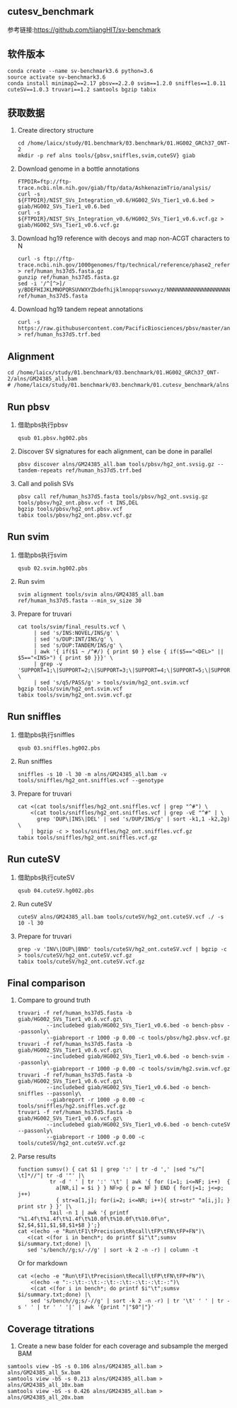 ## cutesv_benchmark

参考链接:https://github.com/tjiangHIT/sv-benchmark

## 软件版本
```
conda create --name sv-benchmark3.6 python=3.6
source activate sv-benchmark3.6
conda install minimap2==2.17 pbsv==2.2.0 svim==1.2.0 sniffles==1.0.11 cuteSV==1.0.3 truvari==1.2 samtools bgzip tabix
```

## 获取数据
1. Create directory structure
   ```
   cd /home/laicx/study/01.benchmark/03.benchmark/01.HG002_GRCh37_ONT-2
   mkdir -p ref alns tools/{pbsv,sniffles,svim,cuteSV} giab
   ```
2. Download genome in a bottle annotations
   ```
   FTPDIR=ftp://ftp-trace.ncbi.nlm.nih.gov/giab/ftp/data/AshkenazimTrio/analysis/
   curl -s ${FTPDIR}/NIST_SVs_Integration_v0.6/HG002_SVs_Tier1_v0.6.bed > giab/HG002_SVs_Tier1_v0.6.bed
   curl -s ${FTPDIR}/NIST_SVs_Integration_v0.6/HG002_SVs_Tier1_v0.6.vcf.gz > giab/HG002_SVs_Tier1_v0.6.vcf.gz
   ```
3. Download hg19 reference with decoys and map non-ACGT characters to N
   ```
   curl -s ftp://ftp-trace.ncbi.nih.gov/1000genomes/ftp/technical/reference/phase2_reference_assembly_sequence/hs37d5.fa.gz > ref/human_hs37d5.fasta.gz
   gunzip ref/human_hs37d5.fasta.gz
   sed -i '/^[^>]/ y/BDEFHIJKLMNOPQRSUVWXYZbdefhijklmnopqrsuvwxyz/NNNNNNNNNNNNNNNNNNNNNNNNNNNNNNNNNNNNNNNNNNNN/' ref/human_hs37d5.fasta
   ```
4. Download hg19 tandem repeat annotations
   ```
   curl -s https://raw.githubusercontent.com/PacificBiosciences/pbsv/master/annotations/human_hs37d5.trf.bed > ref/human_hs37d5.trf.bed
   ```

## Alignment
```
cd /home/laicx/study/01.benchmark/03.benchmark/01.HG002_GRCh37_ONT-2/alns/GM24385_all.bam
# /home/laicx/study/01.benchmark/03.benchmark/01.cutesv_benchmark/alns
```

## Run pbsv
1. 借助pbs执行pbsv
   ```
   qsub 01.pbsv.hg002.pbs
   ```
2. Discover SV signatures for each alignment, can be done in parallel
   ```
   pbsv discover alns/GM24385_all.bam tools/pbsv/hg2_ont.svsig.gz --tandem-repeats ref/human_hs37d5.trf.bed
   ```
3. Call and polish SVs
   ```
   pbsv call ref/human_hs37d5.fasta tools/pbsv/hg2_ont.svsig.gz tools/pbsv/hg2_ont.pbsv.vcf -t INS,DEL
   bgzip tools/pbsv/hg2_ont.pbsv.vcf
   tabix tools/pbsv/hg2_ont.pbsv.vcf.gz
   ```
## Run svim
1. 借助pbs执行svim
   ```
   qsub 02.svim.hg002.pbs
   ```
2. Run svim
   ```
   svim alignment tools/svim alns/GM24385_all.bam ref/human_hs37d5.fasta --min_sv_size 30
   ```
3. Prepare for truvari
   ```
   cat tools/svim/final_results.vcf \
        | sed 's/INS:NOVEL/INS/g' \
        | sed 's/DUP:INT/INS/g' \
        | sed 's/DUP:TANDEM/INS/g' \
        | awk '{ if($1 ~ /^#/) { print $0 } else { if($5=="<DEL>" || $5=="<INS>") { print $0 }}}' \
        | grep -v 'SUPPORT=1;\|SUPPORT=2;\|SUPPORT=3;\|SUPPORT=4;\|SUPPORT=5;\|SUPPORT=6;\|SUPPORT=7;\|SUPPORT=8;\|SUPPORT=9;' \
        | sed 's/q5/PASS/g' > tools/svim/hg2_ont.svim.vcf
   bgzip tools/svim/hg2_ont.svim.vcf
   tabix tools/svim/hg2_ont.svim.vcf.gz
   ```
## Run sniffles
 1. 借助pbs执行sniffles
    ```
    qsub 03.sniffles.hg002.pbs
    ```
 2. Run sniffles
    ```
    sniffles -s 10 -l 30 -m alns/GM24385_all.bam -v tools/sniffles/hg2_ont.sniffles.vcf --genotype
    ```
 3. Prepare for truvari
    ```
    cat <(cat tools/sniffles/hg2_ont.sniffles.vcf | grep "^#") \
        <(cat tools/sniffles/hg2_ont.sniffles.vcf | grep -vE "^#" | \
          grep 'DUP\|INS\|DEL' | sed 's/DUP/INS/g' | sort -k1,1 -k2,2g) \
        | bgzip -c > tools/sniffles/hg2_ont.sniffles.vcf.gz
    tabix tools/sniffles/hg2_ont.sniffles.vcf.gz
    ```
## Run cuteSV
 1. 借助pbs执行cuteSV
    ```
    qsub 04.cuteSV.hg002.pbs
    ```
 2. Run cuteSV
    ```
    cuteSV alns/GM24385_all.bam tools/cuteSV/hg2_ont.cuteSV.vcf ./ -s 10 -l 30
    ```
 3. Prepare for truvari
    ```
    grep -v 'INV\|DUP\|BND' tools/cuteSV/hg2_ont.cuteSV.vcf | bgzip -c > tools/cuteSV/hg2_ont.cuteSV.vcf.gz
    tabix tools/cuteSV/hg2_ont.cuteSV.vcf.gz
    ```
## Final comparison
  1. Compare to ground truth
     ```
     truvari -f ref/human_hs37d5.fasta -b giab/HG002_SVs_Tier1_v0.6.vcf.gz\
              --includebed giab/HG002_SVs_Tier1_v0.6.bed -o bench-pbsv --passonly\
              --giabreport -r 1000 -p 0.00 -c tools/pbsv/hg2.pbsv.vcf.gz
     truvari -f ref/human_hs37d5.fasta -b giab/HG002_SVs_Tier1_v0.6.vcf.gz\
              --includebed giab/HG002_SVs_Tier1_v0.6.bed -o bench-svim --passonly\
              --giabreport -r 1000 -p 0.00 -c tools/svim/hg2.svim.vcf.gz
     truvari -f ref/human_hs37d5.fasta -b giab/HG002_SVs_Tier1_v0.6.vcf.gz\
              --includebed giab/HG002_SVs_Tier1_v0.6.bed -o bench-sniffles --passonly\
              --giabreport -r 1000 -p 0.00 -c tools/sniffles/hg2.sniffles.vcf.gz
     truvari -f ref/human_hs37d5.fasta -b giab/HG002_SVs_Tier1_v0.6.vcf.gz\
              --includebed giab/HG002_SVs_Tier1_v0.6.bed -o bench-cuteSV --passonly\
              --giabreport -r 1000 -p 0.00 -c tools/cuteSV/hg2_ont.cuteSV.vcf.gz
     ```
  2. Parse results
     ```
     function sumsv() { cat $1 | grep ':' | tr -d ',' |sed "s/^[ \t]*//"| tr -d '"' |\
               tr -d ' ' | tr ':' '\t' | awk '{ for (i=1; i<=NF; i++)  {
                 a[NR,i] = $i } } NF>p { p = NF } END { for(j=1; j<=p; j++)
                 { str=a[1,j]; for(i=2; i<=NR; i++){ str=str" "a[i,j]; } print str } }' |\
               tail -n 1 | awk '{ printf "%1.4f\t%1.4f\t%1.4f\t%10.0f\t%10.0f\t%10.0f\n", $2,$4,$11,$1,$8,$1+$8 }';}
     cat <(echo -e "Run\tF1\tPrecision\tRecall\tFP\tFN\tFP+FN")\
        <(cat <(for i in bench*; do printf $i"\t";sumsv $i/summary.txt;done) |\
        sed 's/bench//g;s/-//g' | sort -k 2 -n -r) | column -t
     ```  
      Or for markdown  
      ```
      cat <(echo -e "Run\tF1\tPrecision\tRecall\tFP\tFN\tFP+FN")\
          <(echo -e ":-:\t:-:\t:-:\t:-:\t:-:\t:-:\t:-:")\
          <(cat <(for i in bench*; do printf $i"\t";sumsv $i/summary.txt;done) |\
          sed 's/bench//g;s/-//g' | sort -k 2 -n -r) | tr '\t' ' ' | tr -s ' ' | tr ' ' '|' | awk '{print "|"$0"|"}'
      ```
## Coverage titrations
1. Create a new base folder for each coverage and subsample the merged BAM
 ```
 samtools view -bS -s 0.106 alns/GM24385_all.bam > alns/GM24385_all_5x.bam
 samtools view -bS -s 0.213 alns/GM24385_all.bam > alns/GM24385_all_10x.bam
 samtools view -bS -s 0.426 alns/GM24385_all.bam > alns/GM24385_all_20x.bam
 ```
